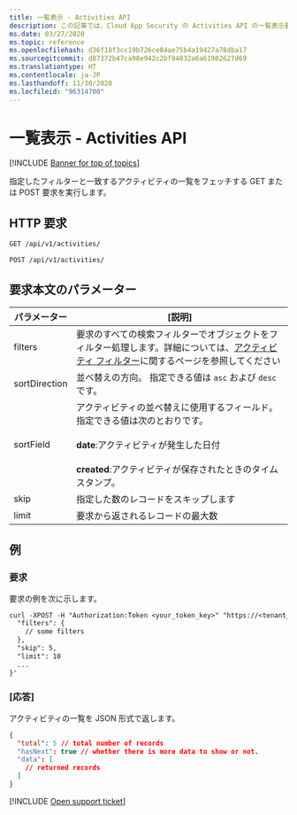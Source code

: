 ```yaml
---
title: 一覧表示 - Activities API
description: この記事では、Cloud App Security の Activities API の一覧表示要求について説明します。
ms.date: 03/27/2020
ms.topic: reference
ms.openlocfilehash: d36f18f3cc19b726ce84ae75b4a19427a78dba17
ms.sourcegitcommit: d87372b47ca98e942c2bf94032a6a61902627d69
ms.translationtype: HT
ms.contentlocale: ja-JP
ms.lasthandoff: 11/30/2020
ms.locfileid: "96314700"
---
```

# <a name="list---activities-api"></a>一覧表示 - Activities API

[!INCLUDE [Banner for top of topics](includes/banner.md)]

指定したフィルターと一致するアクティビティの一覧をフェッチする GET または POST 要求を実行します。

## <a name="http-request"></a>HTTP 要求

```rest
GET /api/v1/activities/
```

```rest
POST /api/v1/activities/
```

## <a name="request-body-parameters"></a>要求本文のパラメーター

| パラメーター | [説明] |
| --- | --- |
| filters | 要求のすべての検索フィルターでオブジェクトをフィルター処理します。詳細については、[アクティビティ フィルター](api-activities.md#filters)に関するページを参照してください |
| sortDirection | 並べ替えの方向。 指定できる値は `asc` および `desc` です。 |
| sortField | アクティビティの並べ替えに使用するフィールド。 指定できる値は次のとおりです。<br /><br />**date**:アクティビティが発生した日付<br /><br />**created**:アクティビティが保存されたときのタイムスタンプ。 |
| skip | 指定した数のレコードをスキップします |
| limit | 要求から返されるレコードの最大数 |

## <a name="example"></a>例

### <a name="request"></a>要求

要求の例を次に示します。

```rest
curl -XPOST -H "Authorization:Token <your_token_key>" "https://<tenant_id>.<tenant_region>.contoso.com/api/v1/activities/" -d '{
  "filters": {
    // some filters
  },
  "skip": 5,
  "limit": 10
  ...
}'
```

### <a name="response"></a>[応答]

アクティビティの一覧を JSON 形式で返します。

```json
{
  "total": 5 // total number of records
  "hasNext": true // whether there is more data to show or not.
  "data": [
    // returned records
  ]
}
```

[!INCLUDE [Open support ticket](includes/support.md)]
